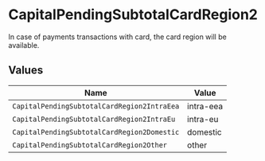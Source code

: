 # CapitalPendingSubtotalCardRegion2

In case of payments transactions with card, the card region will be available.


## Values

| Name                                        | Value                                       |
| ------------------------------------------- | ------------------------------------------- |
| `CapitalPendingSubtotalCardRegion2IntraEea` | intra-eea                                   |
| `CapitalPendingSubtotalCardRegion2IntraEu`  | intra-eu                                    |
| `CapitalPendingSubtotalCardRegion2Domestic` | domestic                                    |
| `CapitalPendingSubtotalCardRegion2Other`    | other                                       |